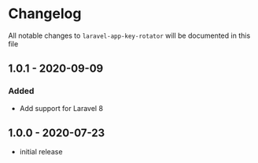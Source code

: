 # Changelog

All notable changes to `laravel-app-key-rotator` will be documented in this file

## 1.0.1 - 2020-09-09
### Added
- Add support for Laravel 8

## 1.0.0 - 2020-07-23

- initial release
